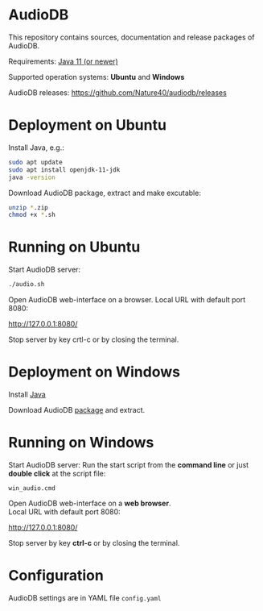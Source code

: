 # AudioDB

This repository contains sources, documentation and release packages of AudioDB.  

Requirements: [Java 11 (or newer)](https://adoptium.net)

Supported operation systems: **Ubuntu** and **Windows**

AudioDB releases: https://github.com/Nature40/audiodb/releases

# Deployment on Ubuntu

Install Java, e.g.:

```bash
sudo apt update
sudo apt install openjdk-11-jdk
java -version
```

Download AudioDB package, extract and make excutable:
```bash
unzip *.zip
chmod +x *.sh
```

# Running on Ubuntu

Start AudioDB server:

```bash
./audio.sh
```

Open AudioDB web-interface on a browser.
Local URL with default port 8080:

http://127.0.0.1:8080/

Stop server by key crtl-c or by closing the terminal.


# Deployment on Windows

Install [Java](https://adoptium.net)

Download AudioDB [package](https://github.com/Nature40/audiodb/releases) and extract.

# Running on Windows

Start AudioDB server: Run the start script from the **command line** or just **double click** at the script file:

```
win_audio.cmd
```

Open AudioDB web-interface on a **web browser**.  
Local URL with default port 8080:

http://127.0.0.1:8080/

Stop server by key **ctrl-c** or by closing the terminal.

# Configuration

AudioDB settings are in YAML file `config.yaml`